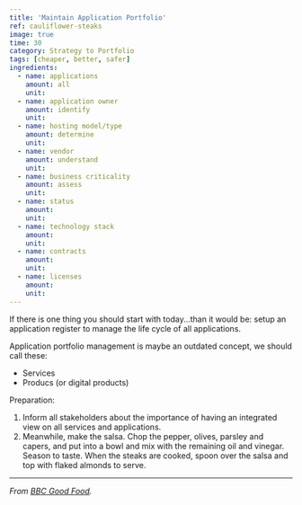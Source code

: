 ```yaml
---
title: 'Maintain Application Portfolio'
ref: cauliflower-steaks
image: true
time: 30
category: Strategy to Portfolio
tags: [cheaper, better, safer]
ingredients:
  - name: applications
    amount: all
    unit: 
  - name: application owner
    amount: identify
    unit: 
  - name: hosting model/type
    amount: determine
    unit: 
  - name: vendor
    amount: understand
    unit:
  - name: business criticality
    amount: assess
    unit:
  - name: status
    amount: 
    unit: 
  - name: technology stack
    amount: 
    unit: 
  - name: contracts
    amount: 
    unit: 
  - name: licenses
    amount: 
    unit: 
---
```


If there is one thing you should start with today...than it would be: setup an application register to manage the life cycle of all applications. 

Application portfolio management is maybe an outdated concept, we should call these:
- Services
- Producs (or digital products)

Preparation:
1. Inform all stakeholders about the importance of having an integrated view on all services and applications. 
2. Meanwhile, make the salsa. Chop the pepper, olives, parsley and capers, and put into a bowl and mix with the remaining oil and vinegar. Season to taste. When the steaks are cooked, spoon over the salsa and top with flaked almonds to serve.

---

_From [BBC Good Food](https://www.bbcgoodfood.com/recipes/cauliflower-steaks-roasted-red-pepper-olive-salsa)._
